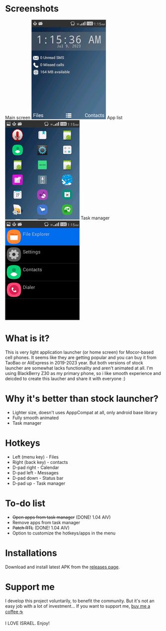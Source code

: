 # Screenshots
Main screen
![Main screen](/Screenshots/Screenshot_2023-07-09-01-15-38.png)
App list
![App list](/Screenshots/Screenshot_2023-07-09-01-15-52.png)
Task manager
![App list](/Screenshots/Screenshot_2023-07-09-01-16-00.png)

# What is it?

This is very light application launcher (or home screen) for Mocor-based cell phones. It seems like they are getting popular and you can buy it from TaoBao or AliExpress in 2019-2023 year.
But both versions of stock launcher are somewhat lacks functionality and aren't animated at all. I'm using BlackBerry Z30 as my primary phone, so i like smooth experience
and deicded to create this laucher and share it with everyone :)

# Why it's better than stock launcher?

+ Lighter size, doesn't uses ApppCompat at all, only android base library
+ Fully smooth animated
+ Task manager
# Hotkeys
+ Left (menu key) - Files
+ Right (back key) - contacts
+ D-pad right - Calendar
+ D-pad left - Messages
+ D-pad down - Status bar
+ D-pad up - Task manager
# To-do list
+ ~~Open apps from task manager~~ (DONE! 1.04 AIV)
+ Remove apps from task manager
+ ~~Patch RTL~~ (DONE! 1.04 AIV)
+ Option to customize the hotkeys/apps in the menu

# Installations

Download and install latest APK from the [releases page](https://github.com/AshiVered/monolaunch/releases). 


# Support me
I develop this project voluntarily, to benefit the community. But it's not an easy job with a lot of investment...
If you want to support me, [buy me a coffee ☕](https://www.buymeacoffee.com/ashivered)



I LOVE ISRAEL.
Enjoy!

